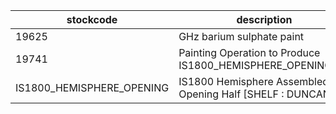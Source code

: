 |stockcode|description|quantity|location|
|---------|-----------|--------|--------|
|19625|GHz barium sulphate paint|3.00||
|19741|Painting Operation to Produce IS1800_HEMISPHERE_OPENING_P1|1.00||
|IS1800_HEMISPHERE_OPENING|IS1800 Hemisphere Assembled as Opening Half [SHELF : DUNCAN]|1.00||
